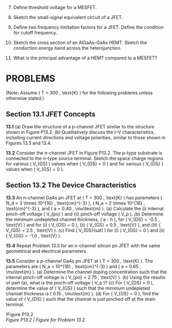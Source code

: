 7. Define threshold voltage for a MESFET.

8. Sketch the small-signal equivalent circuit of a JFET.

9. Define two frequency limitation factors for a JFET. Define the condition for cutoff frequency.

10. Sketch the cross section of an AlGaAs–GaAs HEMT. Sketch the conduction energy band across the heterojunction.

11. What is the principal advantage of a HEMT compared to a MESFET?

# PROBLEMS

(Note: Assume \( T = 300 \, \text{K} \) for the following problems unless otherwise stated.)

## Section 13.1 JFET Concepts

**13.1** (a) Draw the structure of a p-channel JFET similar to the structure shown in Figure P13.2. (b) Qualitatively discuss the I–V characteristics, including current directions and voltage polarities, similar to those shown in Figures 13.3 and 13.4.

**13.2** Consider the n-channel JFET in Figure P13.2. The p-type substrate is connected to the n-type source terminal. Sketch the space charge regions for various \( V_{GS} \) values when \( V_{DS} = 0 \) and for various \( V_{DS} \) values when \( V_{GS} = 0 \).

## Section 13.2 The Device Characteristics

**13.3** An n-channel GaAs pn JFET at \( T = 300 \, \text{K} \) has parameters \( N_d = 3 \times 10^{16} \, \text{cm}^{-3} \), \( N_a = 2 \times 10^{16} \, \text{cm}^{-3} \), and \( a = 0.40 \, \mu\text{m} \). (a) Calculate the (i) internal pinch-off voltage \( V_{po} \) and (ii) pinch-off voltage \( V_p \). (b) Determine the minimum undepleted channel thickness, \( a - h \), for \( V_{DS} = -0.5 \, \text{V} \) and for (i) \( V_{GS} = 0 \), (ii) \( V_{GS} = 0.5 \, \text{V} \), and (iii) \( V_{GS} = 2.5 \, \text{V} \). (c) Find \( V_{DS}(sat) \) for (i) \( V_{GS} = 0 \) and (ii) \( V_{GS} = -1.0 \, \text{V} \).

**13.4** Repeat Problem 13.3 for an n-channel silicon pn JFET with the same geometrical and electrical parameters.

**13.5** Consider a p-channel GaAs pn JFET at \( T = 300 \, \text{K} \). The parameters are \( N_a = 10^{18} \, \text{cm}^{-3} \) and \( a = 0.65 \, \mu\text{m} \). (a) Determine the channel doping concentration such that the internal pinch-off voltage is \( V_{po} = 2.75 \, \text{V} \). (b) Using the results of part (a), what is the pinch-off voltage \( V_p \)? (c) For \( V_{DS} = 0 \), determine the value of \( V_{GS} \) such that the minimum undepleted channel thickness is \( 0.15 \, \mu\text{m} \). (d) For \( V_{GS} = 0 \), find the value of \( V_{DS} \) such that the channel is just pinched off at the drain terminal.

!Figure P13.2  
*Figure P13.2 | Figure for Problem 13.2.*
